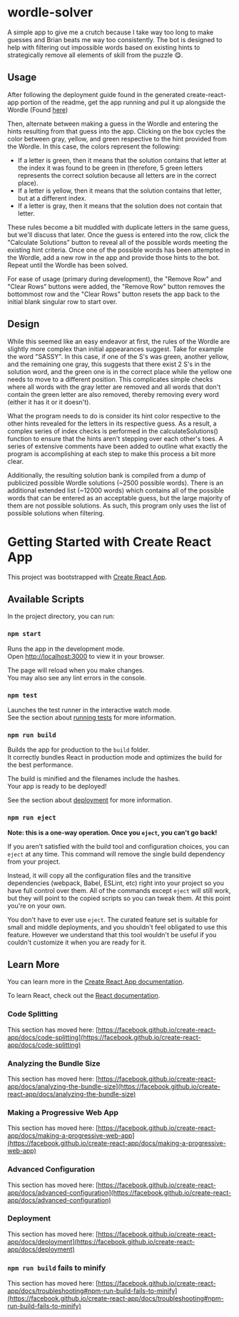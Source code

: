 # wordle-solver
A simple app to give me a crutch because I take way too long to make guesses and Brian beats me way too consistently. The bot is designed to help with filtering out impossible words based on existing hints to strategically remove all elements of skill from the puzzle 😋.

## Usage
After following the deployment guide found in the generated create-react-app portion of the readme, get the app running and pul it up alongside the Wordle (Found [here](https://www.nytimes.com/games/wordle/index.html))

Then, alternate between making a guess in the Wordle and entering the hints resulting from that guess into the app. Clicking on the box cycles the color between gray, yellow, and green respective to the hint provided from the Wordle. In this case, the colors represent the following:
- If a letter is green, then it means that the solution contains that letter at the index it was found to be green in (therefore, 5 green letters represents the correct solution because all letters are in the correct place).
- If a letter is yellow, then it means that the solution contains that letter, but at a different index.
- If a letter is gray, then it means that the solution does not contain that letter.

These rules become a bit muddled with duplicate letters in the same guess, but we'll discuss that later.
Once the guess is entered into the row, click the "Calculate Solutions" button to reveal all of the possible words meeting the existing hint criteria. Once one of the possible words has been attempted in the Wordle, add a new row in the app and provide those hints to the bot.
Repeat until the Wordle has been solved.

For ease of usage (primary during development), the "Remove Row" and "Clear Rows" buttons were added, the "Remove Row" button removes the bottommost row and the "Clear Rows" button resets the app back to the initial blank singular row to start over.

## Design
While this seemed like an easy endeavor at first, the rules of the Wordle are slightly more complex than initial appearances suggest. Take for example the word "SASSY". In this case, if one of the S's was green, another yellow, and the remaining one gray, this suggests that there exist 2 S's in the solution word, and the green one is in the correct place while the yellow one needs to move to a different position. This complicates simple checks where all words with the gray letter are removed and all words that don't contain the green letter are also removed, thereby removing every word (either it has it or it doesn't). 

What the program needs to do is consider its hint color respective to the other hints revealed for the letters in its respective guess. As a result, a complex series of index checks is performed in the calculateSolutions() function to ensure that the hints aren't stepping over each other's toes. A series of extensive comments have been added to outline what exactly the program is accomplishing at each step to make this process a bit more clear.

Additionally, the resulting solution bank is compiled from a dump of publicized possible Wordle solutions (~2500 possible words). There is an additional extended list (~12000 words) which contains all of the possible words that can be entered as an acceptable guess, but the large majority of them are not possible solutions. As such, this program only uses the list of possible solutions when filtering.


# Getting Started with Create React App

This project was bootstrapped with [Create React App](https://github.com/facebook/create-react-app).

## Available Scripts

In the project directory, you can run:

### `npm start`

Runs the app in the development mode.\
Open [http://localhost:3000](http://localhost:3000) to view it in your browser.

The page will reload when you make changes.\
You may also see any lint errors in the console.

### `npm test`

Launches the test runner in the interactive watch mode.\
See the section about [running tests](https://facebook.github.io/create-react-app/docs/running-tests) for more information.

### `npm run build`

Builds the app for production to the `build` folder.\
It correctly bundles React in production mode and optimizes the build for the best performance.

The build is minified and the filenames include the hashes.\
Your app is ready to be deployed!

See the section about [deployment](https://facebook.github.io/create-react-app/docs/deployment) for more information.

### `npm run eject`

**Note: this is a one-way operation. Once you `eject`, you can't go back!**

If you aren't satisfied with the build tool and configuration choices, you can `eject` at any time. This command will remove the single build dependency from your project.

Instead, it will copy all the configuration files and the transitive dependencies (webpack, Babel, ESLint, etc) right into your project so you have full control over them. All of the commands except `eject` will still work, but they will point to the copied scripts so you can tweak them. At this point you're on your own.

You don't have to ever use `eject`. The curated feature set is suitable for small and middle deployments, and you shouldn't feel obligated to use this feature. However we understand that this tool wouldn't be useful if you couldn't customize it when you are ready for it.

## Learn More

You can learn more in the [Create React App documentation](https://facebook.github.io/create-react-app/docs/getting-started).

To learn React, check out the [React documentation](https://reactjs.org/).

### Code Splitting

This section has moved here: [https://facebook.github.io/create-react-app/docs/code-splitting](https://facebook.github.io/create-react-app/docs/code-splitting)

### Analyzing the Bundle Size

This section has moved here: [https://facebook.github.io/create-react-app/docs/analyzing-the-bundle-size](https://facebook.github.io/create-react-app/docs/analyzing-the-bundle-size)

### Making a Progressive Web App

This section has moved here: [https://facebook.github.io/create-react-app/docs/making-a-progressive-web-app](https://facebook.github.io/create-react-app/docs/making-a-progressive-web-app)

### Advanced Configuration

This section has moved here: [https://facebook.github.io/create-react-app/docs/advanced-configuration](https://facebook.github.io/create-react-app/docs/advanced-configuration)

### Deployment

This section has moved here: [https://facebook.github.io/create-react-app/docs/deployment](https://facebook.github.io/create-react-app/docs/deployment)

### `npm run build` fails to minify

This section has moved here: [https://facebook.github.io/create-react-app/docs/troubleshooting#npm-run-build-fails-to-minify](https://facebook.github.io/create-react-app/docs/troubleshooting#npm-run-build-fails-to-minify)
